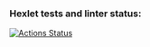 ### Hexlet tests and linter status:
[![Actions Status](https://github.com/LittleFritz83/data-analytics-project-96/actions/workflows/hexlet-check.yml/badge.svg)](https://github.com/LittleFritz83/data-analytics-project-96/actions)